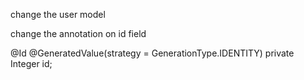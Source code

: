 change the user model 

change the annotation on id field 

 @Id
    @GeneratedValue(strategy = GenerationType.IDENTITY)
    private Integer id;
